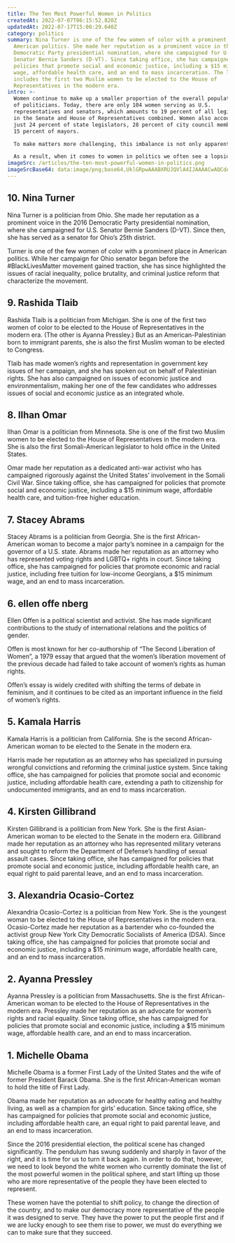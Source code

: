 ```yaml
---
title: The Ten Most Powerful Women in Politics
createdAt: 2022-07-07T06:15:52.820Z
updatedAt: 2022-07-17T15:00:29.640Z
category: politics
summary: Nina Turner is one of the few women of color with a prominent place in
  American politics. She made her reputation as a prominent voice in the 2016
  Democratic Party presidential nomination, where she campaigned for U.S.
  Senator Bernie Sanders (D-VT). Since taking office, she has campaigned for
  policies that promote social and economic justice, including a $15 minimum
  wage, affordable health care, and an end to mass incarceration. The list
  includes the first two Muslim women to be elected to the House of
  Representatives in the modern era.
intro: >-
  Women continue to make up a smaller proportion of the overall population
  of politicians. Today, there are only 104 women serving as U.S.
  representatives and senators, which amounts to 19 percent of all legislators
  in the Senate and House of Representatives combined. Women also account for
  just 24 percent of state legislators, 28 percent of city council members, and
  15 percent of mayors. 

  To make matters more challenging, this imbalance is not only apparent but also more pronounced in the political sphere than in any other industry. In business management, for example, women hold almost half (44%) of executive roles . But in government? They account for less than one-fifth (19%) of state legislators, city council members, and mayors combined.

  As a result, when it comes to women in politics we often see a lopsided list that skews toward white cisgender able-bodied wealthy educated privileged women who look very little like the rest of us. And while we’re happy to see these women rising up as leaders within government — they are after all our representatives — we can do better…and we must do better if we want our democracy back from the patriarchy that currently controls it so thoroughly.
imageSrc: /articles/the-ten-most-powerful-women-in-politics.png
imageSrcBase64: data:image/png;base64,UklGRpwAAABXRUJQVlA4IJAAAACwAQCdASoKAAoAAUAmJQBWABujp8CQAP72f8CP3OQ38V28FacNA++xOf+XyqzHf7RyKgUtAdaDLyfVgbPpSC72fqmcI3VBJ6hfmzGsQbKX6idl8sT5RUaZjZ71D4sCTrije+Hzru57Pyt3qkh/sJHfwdZF6LM3PrxzGcUAs7IMfhhYNJagvCTrj3KrQii1AAA=
---
```


## 10. Nina Turner

Nina Turner is a politician from Ohio. She made her reputation as a prominent voice in the 2016 Democratic Party presidential nomination, where she campaigned for U.S. Senator Bernie Sanders (D-VT). Since then, she has served as a senator for Ohio’s 25th district.

Turner is one of the few women of color with a prominent place in American politics. While her campaign for Ohio senator began before the #BlackLivesMatter movement gained traction, she has since highlighted the issues of racial inequality, police brutality, and criminal justice reform that characterize the movement.

## 9. Rashida Tlaib

Rashida Tlaib is a politician from Michigan. She is one of the first two women of color to be elected to the House of Representatives in the modern era. (The other is Ayanna Pressley.) But as an American-Palestinian born to immigrant parents, she is also the first Muslim woman to be elected to Congress.

Tlaib has made women’s rights and representation in government key issues of her campaign, and she has spoken out on behalf of Palestinian rights. She has also campaigned on issues of economic justice and environmentalism, making her one of the few candidates who addresses issues of social and economic justice as an integrated whole.

## 8. Ilhan Omar

Ilhan Omar is a politician from Minnesota. She is one of the first two Muslim women to be elected to the House of Representatives in the modern era. She is also the first Somali-American legislator to hold office in the United States.

Omar made her reputation as a dedicated anti-war activist who has campaigned rigorously against the United States’ involvement in the Somali Civil War. Since taking office, she has campaigned for policies that promote social and economic justice, including a $15 minimum wage, affordable health care, and tuition-free higher education.

## 7. Stacey Abrams

Stacey Abrams is a politician from Georgia. She is the first African-American woman to become a major party’s nominee in a campaign for the governor of a U.S. state.
Abrams made her reputation as an attorney who has represented voting rights and LGBTQ+ rights in court. Since taking office, she has campaigned for policies that promote economic and racial justice, including free tuition for low-income Georgians, a $15 minimum wage, and an end to mass incarceration.

## 6. ellen offe nberg

Ellen Offen is a political scientist and activist. She has made significant contributions to the study of international relations and the politics of gender.

Offen is most known for her co-authorship of “The Second Liberation of Women”, a 1979 essay that argued that the women’s liberation movement of the previous decade had failed to take account of women’s rights as human rights.

Offen’s essay is widely credited with shifting the terms of debate in feminism, and it continues to be cited as an important influence in the field of women’s rights.

## 5. Kamala Harris

Kamala Harris is a politician from California. She is the second African-American woman to be elected to the Senate in the modern era.

Harris made her reputation as an attorney who has specialized in pursuing wrongful convictions and reforming the criminal justice system. Since taking office, she has campaigned for policies that promote social and economic justice, including affordable health care, extending a path to citizenship for undocumented immigrants, and an end to mass incarceration.

## 4. Kirsten Gillibrand

Kirsten Gillibrand is a politician from New York. She is the first Asian-American woman to be elected to the Senate in the modern era.
Gillibrand made her reputation as an attorney who has represented military veterans and sought to reform the Department of Defense’s handling of sexual assault cases. Since taking office, she has campaigned for policies that promote social and economic justice, including affordable health care, an equal right to paid parental leave, and an end to mass incarceration.

## 3. Alexandria Ocasio-Cortez

Alexandria Ocasio-Cortez is a politician from New York. She is the youngest woman to be elected to the House of Representatives in the modern era.
Ocasio-Cortez made her reputation as a bartender who co-founded the activist group New York City Democratic Socialists of America (DSA). Since taking office, she has campaigned for policies that promote social and economic justice, including a $15 minimum wage, affordable health care, and an end to mass incarceration.

## 2. Ayanna Pressley

Ayanna Pressley is a politician from Massachusetts. She is the first African-American woman to be elected to the House of Representatives in the modern era.
Pressley made her reputation as an advocate for women’s rights and racial equality. Since taking office, she has campaigned for policies that promote social and economic justice, including a $15 minimum wage, affordable health care, and an end to mass incarceration.

## 1. Michelle Obama

Michelle Obama is a former First Lady of the United States and the wife of former President Barack Obama. She is the first African-American woman to hold the title of First Lady.

Obama made her reputation as an advocate for healthy eating and healthy living, as well as a champion for girls’ education. Since taking office, she has campaigned for policies that promote social and economic justice, including affordable health care, an equal right to paid parental leave, and an end to mass incarceration.

Since the 2016 presidential election, the political scene has changed significantly. The pendulum has swung suddenly and sharply in favor of the right, and it is time for us to turn it back again. In order to do that, however, we need to look beyond the white women who currently dominate the list of the most powerful women in the political sphere, and start lifting up those who are more representative of the people they have been elected to represent.

These women have the potential to shift policy, to change the direction of the country, and to make our democracy more representative of the people it was designed to serve. They have the power to put the people first and if we are lucky enough to see them rise to power, we must do everything we can to make sure that they succeed.

